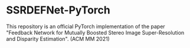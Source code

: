# SSRDEFNet-PyTorch
This repository is an official PyTorch implementation of the paper "Feedback Network for Mutually Boosted Stereo Image Super-Resolution and Disparity Estimation". (ACM MM 2021)
